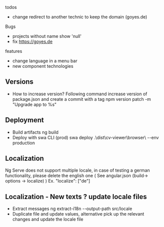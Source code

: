 todos
- change redirect to another technic to keep the domain (goyes.de)

Bugs 
- projects without name show 'null'
- fix https://goyes.de

features
- change language in a menu bar
- new component technologies

## Versions
- How to increase version? 
    Following command increase version of package.json and create a commit with a tag
    npm version patch -m "Upgrade app to %s"


## Deployment
- Build artifacts
    ng build 
- Deploy with swa CLI (prod)
    swa deploy .\dist\cv-viewer\browser\ --env production

## Localization
Ng Serve does not support multiple locale, in case of testing a german functionality, please delete the english one ( See angular.json (build-> options -> localize) )
 Ex. "localize": ["de"]

 ## Localization - New texts ? update locale files
 - Extract messages 
    ng extract-i18n --output-path src/locale
 - Duplicate file and update values, alternative pick up the relevant changes and update the locale file
